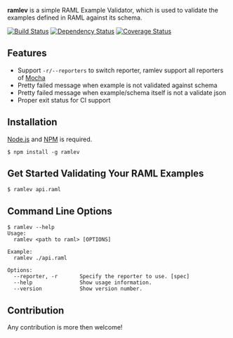 **ramlev** is a simple RAML Example Validator, which is used to validate the examples defined in RAML against its schema.

[![Build Status](http://img.shields.io/travis/cybertk/ramlev.svg?style=flat)](https://travis-ci.org/cybertk/ramlev)
[![Dependency Status](https://david-dm.org/cybertk/ramlev.png)](https://david-dm.org/cybertk/ramlev)
[![Coverage Status](https://coveralls.io/repos/cybertk/ramlev/badge.png?branch=master)](https://coveralls.io/r/cybertk/ramlev?branch=master)

## Features

- Support `-r/--reporters` to switch reporter, ramlev support all reporters of [Mocha][]
- Pretty failed message when example is not validated against schema
- Pretty failed message when example/schema itself is not a validate json
- Proper exit status for CI support

[Mocha]: https://www.npmjs.org/package/mocha

## Installation

[Node.js][] and [NPM][] is required.

    $ npm install -g ramlev

[Node.js]: https://npmjs.org/
[NPM]: https://npmjs.org/

## Get Started Validating Your RAML Examples

    $ ramlev api.raml

## Command Line Options

    $ ramlev --help
    Usage:
      ramlev <path to raml> [OPTIONS]

    Example:
      ramlev ./api.raml

    Options:
      --reporter, -r       Specify the reporter to use. [spec]
      --help               Show usage information.
      --version            Show version number.

## Contribution

Any contribution is more then welcome!
